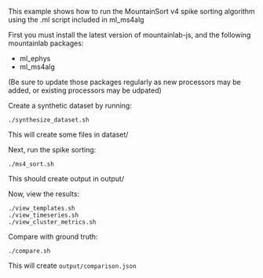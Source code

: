 This example shows how to run the MountainSort v4 spike sorting algorithm using the .ml script included in ml_ms4alg

First you must install the latest version of mountainlab-js, and the following mountainlab packages:
* ml_ephys
* ml_ms4alg

(Be sure to update those packages regularly as new processors may be added, or existing processors may be udpated)

Create a synthetic dataset by running:

```
./synthesize_dataset.sh
```

This will create some files in dataset/

Next, run the spike sorting:

```
./ms4_sort.sh
```

This should create output in output/

Now, view the results:

```
./view_templates.sh
./view_timeseries.sh
./view_cluster_metrics.sh
```

Compare with ground truth:

```
./compare.sh
```

This will create `output/comparison.json`